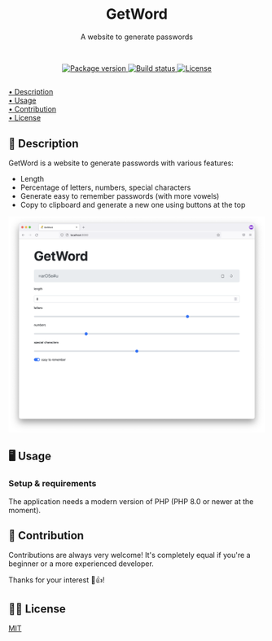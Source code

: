 <h1 align="center">GetWord</h1>
<p align="center">A website to generate passwords</p>

<br>

<p align="center">
    <a href="https://github.com/jarne/GetWord/blob/master/package.json">
        <img src="https://img.shields.io/github/package-json/v/jarne/GetWord.svg" alt="Package version">
    </a>
    <a href="https://circleci.com/gh/jarne/GetWord">
        <img src="https://circleci.com/gh/jarne/GetWord.svg?style=svg&circle-token=3900a66d4e66731b771e6e852552299bab0c9a84" alt="Build status">
    </a>
    <a href="https://github.com/jarne/GetWord/blob/master/LICENSE">
        <img src="https://img.shields.io/github/license/jarne/GetWord.svg" alt="License">
    </a>
</p>

##

[• Description](#-description)  
[• Usage](#-usage)  
[• Contribution](#-contribution)  
[• License](#%EF%B8%8F-license)

## 📙 Description

GetWord is a website to generate passwords with various features:
- Length
- Percentage of letters, numbers, special characters
- Generate easy to remember passwords (with more vowels)
- Copy to clipboard and generate a new one using buttons at the top

<img src=".github/.media/screenshot.png" alt="Screenshot of GetWord web app">

## 🖥 Usage

### Setup & requirements

The application needs a modern version of PHP (PHP 8.0 or newer at the moment).

## 🙋‍ Contribution

Contributions are always very welcome! It's completely equal if you're a beginner or a more experienced developer.

Thanks for your interest 🎉👍!

## 👨‍⚖️ License

[MIT](https://github.com/jarne/GetWord/blob/master/LICENSE)
